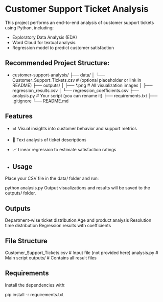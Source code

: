# Customer Support Ticket Analysis

This project performs an end-to-end analysis of customer support tickets using Python, including:

- Exploratory Data Analysis (EDA)
- Word Cloud for textual analysis
- Regression model to predict customer satisfaction

## Recommended Project Structure:
- customer-support-analysis/
├── data/
│   └── Customer_Support_Tickets.csv         # (optional placeholder or link in README)
├── outputs/
│   ├── *.png                                # All visualization images
│   ├── regression_results.csv
│   └── regression_coefficients.csv
├── analysis.py                              # Your script (you can rename it)
├── requirements.txt
├── .gitignore
└── README.md


## Features

- 📊 Visual insights into customer behavior and support metrics
- 💬 Text analysis of ticket descriptions
- 📈 Linear regression to estimate satisfaction ratings

- ## Usage
Place your CSV file in the data/ folder and run:

python analysis.py
Output visualizations and results will be saved to the outputs/ folder.

## Outputs
Department-wise ticket distribution
Age and product analysis
Resolution time distribution
Regression results with coefficients

## File Structure
Customer_Support_Tickets.csv       # Input file (not provided here)
analysis.py                        # Main script
outputs/                           # Contains all result files

## Requirements

Install the dependencies with:

pip install -r requirements.txt
